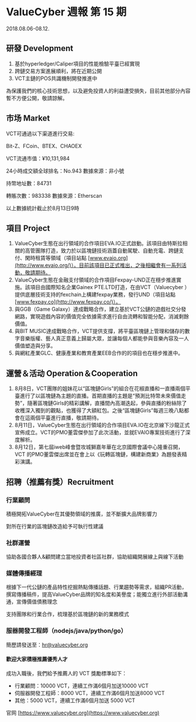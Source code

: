 # ValueCyber 週報 第 15 期

2018.08.06-08.12.




## 研發 Development

1. 基於hyperledger/Caliper項目的性能檢驗平臺已經實現
2. 跨鏈交易方案進展順利，將在近期公開
3. VCT主鏈的POS共識機制開發推進中

為保護我們的核心技術思想，以及避免投資人的利益遭受損失，目前其他部分內容暫不方便公開，敬請諒解。

 

## 市场 Market

VCT可通過以下渠道進行交易:

Bit-Z、FCoin、BTEX、CHAOEX

VCT流通市值：¥10,131,984

24小時成交額全球排名：No.943  數據來源：非小號

持幣地址數：84731

轉賬次數：983338  數據來源：Etherscan

以上數據統計截止於8月13日9時

 

## 項目 Project

1. ValueCyber生態在出行領域的合作項目EVA.IO正式啟動。該項目由特斯拉相關的高管團隊打造，致力於以區塊鏈技術涵蓋自動駕駛、自動充電、跨鏈支付、閑時租賃等領域（項目站點 [www.evaio.org](http://www.evaio.org/)）。目前該項目已正式推出，之後相繼會有一系列活動，敬請期待。
2. ValueCyber生態在金融支付領域的合作項目Fexpay-UND正在穩步推進實施。該項目由國際知名企業Gainex PTE.LTD打造，在由VCT（Valuecyber ）提供底層技術支持的fexchain上構建fexpay業務，發行UND（項目站點 [www.fexpay.co](http://www.fexpay.co/)）。
3. 與GGB（Game Galaxy）達成戰略合作，建立基於VCT公鏈的遊戲社交分發網路，實現遊戲內容的價值完全依據需求進行自由流轉和智能分配，消滅剩餘價值。
4. 與BIT MUSIC達成戰略合作，VCT提供支撐，將平臺區塊鏈上管理和儲存的數字音樂版權、藝人真正意義上歸屬大眾，並讓每個人都能參與音樂內容及一人價值塑造與分享。
5. 與網紅產業GLC、健康產業和教育產業EEB合作的的項目也在穩步推進中。

 

## 運營＆活动 Operation＆Cooperation

1. 8月8日，VCT團隊的姐妹花以“區塊鏈Girls”的組合在花椒直播和一直播兩個平臺進行了以區塊鏈為主題的直播。首期直播的主題是“預測比特幣未來價值走勢”，隨著區塊鏈Girls的精彩講解，直播間內高潮迭起，參與直播的粉絲除了收穫深入獨到的觀點，也獲得了大額紅包。之後“區塊鏈Girls”每週三晚八點都會在這兩個平臺進行直播，敬請期待。
2. 8月11日，ValueCyber生態在出行領域的合作項目EVA.IO在北京線下沙龍正式宣佈成立。VCT的PMO董雲傑參加了此次活動，並就EVAIO專案技術進行了深度解析。
3. 8月12日，第七屆iweb峰會暨攻城獅嘉年華在北京國際會議中心隆重召開，VCT 的PMO董雲傑出席並在會上以《玩轉區塊鏈，構建新商業》為題發表精彩演講。

 

## 招聘（推薦有獎）Recruitment

### 行業顧問

積極開拓ValueCyber在其優勢領域的推廣，並不斷擴大品牌影響力

對所在行業的區塊鏈改造給予可執行性建議

### 社群運營

協助各國合夥人&顧問建立當地投資者社區社群，協助組織開展線上與線下活動

### 媒體傳播經理

根據下一代公鏈的產品特性挖掘熱點傳播話題、行業趨勢等需求，組織PR活動，撰寫傳播稿件，提高ValueCyber品牌的知名度和美譽度；能獨立進行外部活動溝通，宣傳價值債務理念

支持團隊和行業合作，梳理基於區塊鏈的新的業務模式

### 服器開發工程師（nodejs/java/python/go）

簡歷請發送至：[hr@valuecyber.org](mailto:hr@valuecyber.org)

#### 歡迎大家積極推薦優秀人才

成功入職後，我們給予推薦人的 VCT 獎勵標準如下：

- 行業顧問：10000 VCT，連續工作滿6個月加送10000 VCT
- 伺服器開發工程師：8000 VCT，連續工作滿6個月加送8000 VCT
- 其他：5000 VCT，連續工作滿6個月加送 5000 VCT

官网 [https://www.valuecyber.org](https://www.valuecyber.org)